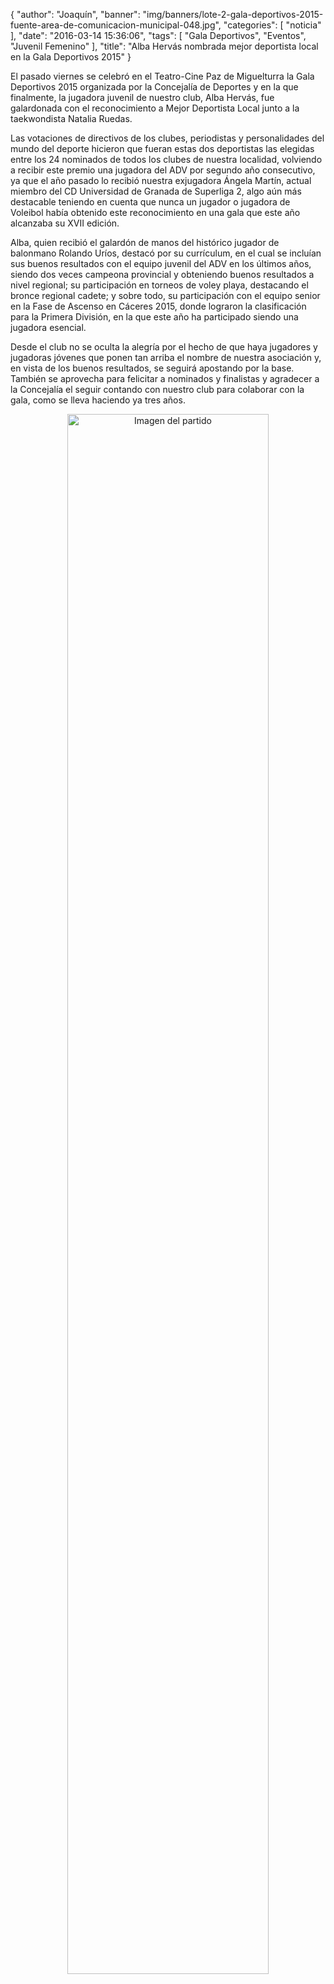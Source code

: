 {
  "author": "Joaquín", 
  "banner": "img/banners/lote-2-gala-deportivos-2015-fuente-area-de-comunicacion-municipal-048.jpg", 
  "categories": [
    "noticia"
  ], 
  "date": "2016-03-14 15:36:06", 
  "tags": [
    "Gala Deportivos", 
    "Eventos", 
    "Juvenil Femenino"
  ], 
  "title": "Alba Hervás nombrada mejor deportista local en la Gala Deportivos 2015"
}

El pasado viernes se celebró en el Teatro-Cine Paz de Miguelturra la Gala Deportivos 2015 organizada por la Concejalía de Deportes y en la que finalmente, la jugadora juvenil de nuestro club, Alba Hervás, fue galardonada con el reconocimiento a Mejor Deportista Local junto a la taekwondista Natalia Ruedas.

Las votaciones de directivos de los clubes, periodistas y personalidades del mundo del deporte hicieron que fueran estas dos deportistas las elegidas entre los 24 nominados de todos los clubes de nuestra localidad, volviendo a recibir este premio una jugadora del ADV por segundo año consecutivo, ya que el año pasado lo recibió nuestra exjugadora Ángela Martín, actual miembro del CD Universidad de Granada de Superliga 2, algo aún más destacable teniendo en cuenta que nunca un jugador o jugadora de Voleibol había obtenido este reconocimiento en una gala que este año alcanzaba su XVII edición.

Alba, quien recibió el galardón de manos del histórico jugador de balonmano Rolando Uríos, destacó por su currículum, en el cual se incluían sus buenos resultados con el equipo juvenil del ADV en los últimos años, siendo dos veces campeona provincial y obteniendo buenos resultados a nivel regional; su participación en torneos de voley playa, destacando el bronce regional cadete; y sobre todo, su participación con el equipo senior en la Fase de Ascenso en Cáceres 2015, donde lograron la clasificación para la Primera División, en la que este año ha participado siendo una jugadora esencial.

Desde el club no se oculta la alegría por el hecho de que haya jugadores y jugadoras jóvenes que ponen tan arriba el nombre de nuestra asociación y, en vista de los buenos resultados, se seguirá apostando por la base. También se aprovecha para felicitar a nominados y finalistas y agradecer a la Concejalía el seguir contando con nuestro club para colaborar con la gala, como se lleva haciendo ya tres años.

<center>
<a target="_new" href="http://www.advmiguelturra.org/img/banners/lote-2-gala-deportivos-2015-fuente-area-de-comunicacion-municipal-048.jpg"> 
<img alt="Imagen del partido" width="80%" align="center" src="http://www.advmiguelturra.org/img/banners/lote-2-gala-deportivos-2015-fuente-area-de-comunicacion-municipal-048.jpg"/> </a> </center> 

